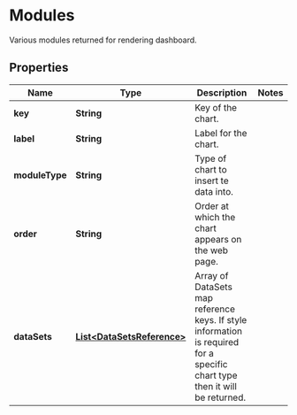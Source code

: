 

# Modules

Various modules returned for rendering dashboard.

## Properties

Name | Type | Description | Notes
------------ | ------------- | ------------- | -------------
**key** | **String** | Key of the chart. | 
**label** | **String** | Label for the chart. | 
**moduleType** | **String** | Type of chart to insert te data into. | 
**order** | **String** | Order at which the chart appears on the web page. | 
**dataSets** | [**List&lt;DataSetsReference&gt;**](DataSetsReference.md) | Array of DataSets map reference keys. If style information is required for a specific chart type then it will be returned. | 



